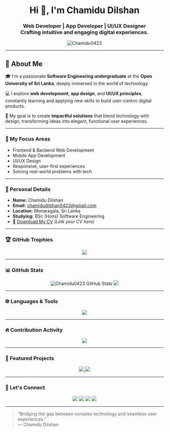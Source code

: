 <!-- README.md -->

<h1 align="center">Hi 👋, I'm Chamidu Dilshan</h1>
<h3 align="center">
  Web Developer | App Developer | UI/UX Designer<br>
  Crafting intuitive and engaging digital experiences.
</h3>

<p align="center">
  <img src="https://komarev.com/ghpvc/?username=Chamidu0423&label=Profile%20views&color=0e75b6&style=flat" alt="Chamidu0423" />
</p>

---

## 📌 About Me

🎓 I'm a passionate **Software Engineering undergraduate** at the **Open University of Sri Lanka**, deeply immersed in the world of technology.

💻 I explore **web development**, **app design**, and **UI/UX principles**, constantly learning and applying new skills to build user-centric digital products.

🚀 My goal is to create **impactful solutions** that blend technology with design, transforming ideas into elegant, functional user experiences.

---

### 🧠 My Focus Areas

- Frontend & Backend Web Development  
- Mobile App Development  
- UI/UX Design  
- Responsive, user-first experiences  
- Solving real-world problems with tech

---

### 📍 Personal Details

- **Name:** Chamidu Dilshan  
- **Email:** [chamidudilshan0423@gmail.com](mailto:chamidudilshan0423@gmail.com)  
- **Location:** Monaragala, Sri Lanka  
- **Studying:** BSc (Hons) Software Engineering  
- 📄 [Download My CV](#) _(Link your CV here)_

---

### 🏆 GitHub Trophies

<p align="center">
  <img src="https://github-profile-trophy.vercel.app/?username=Chamidu0423&theme=gruvbox&no-frame=true&row=1" />
</p>

---

### 📊 GitHub Stats

<p align="center">
  <img src="https://github-readme-stats.vercel.app/api?username=Chamidu0423&show_icons=true&theme=tokyonight&hide_border=true" alt="Chamidu0423 GitHub Stats" />
  <img src="https://github-readme-streak-stats.herokuapp.com/?user=Chamidu0423&theme=tokyonight&hide_border=true" />
</p>

---

### 🌐 Languages & Tools

<p align="center">
  <img src="https://github-readme-stats.vercel.app/api/top-langs/?username=Chamidu0423&layout=compact&theme=dracula" />
</p>

---

### 🔥 Contribution Activity

<p align="center">
  <img src="https://github-readme-activity-graph.cyclic.app/graph?username=Chamidu0423&theme=github-compact&hide_border=true" />
</p>

---

### 📌 Featured Projects

<p align="center">
  <a href="https://github.com/Chamidu0423/project1">
    <img src="https://github-readme-stats.vercel.app/api/pin/?username=Chamidu0423&repo=project1&theme=radical" />
  </a>
  <a href="https://github.com/Chamidu0423/project2">
    <img src="https://github-readme-stats.vercel.app/api/pin/?username=Chamidu0423&repo=project2&theme=radical" />
  </a>
</p>

---

### 🤝 Let's Connect

<p align="center">
  <a href="mailto:chamidudilshan0423@gmail.com"><img src="https://img.shields.io/badge/-Email-D14836?style=flat-square&logo=gmail&logoColor=white"/></a>
  <a href="https://linkedin.com/in/Chamidu0423"><img src="https://img.shields.io/badge/-LinkedIn-0077B5?style=flat-square&logo=linkedin&logoColor=white"/></a>
  <a href="https://twitter.com/Chamidu0423"><img src="https://img.shields.io/badge/-Twitter-1DA1F2?style=flat-square&logo=twitter&logoColor=white"/></a>
  <a href="https://github.com/Chamidu0423"><img src="https://img.shields.io/badge/-GitHub-333333?style=flat-square&logo=github&logoColor=white"/></a>
</p>

---

> “Bridging the gap between complex technology and seamless user experiences.”  
> — Chamidu Dilshan
